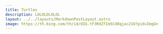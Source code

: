 ```yaml
---
title: Turtles
description: LOLOLOLOLOL
layout: ../../layouts/MarkdownPostLayout.astro
image: https://th.bing.com/th/id/OIG.tF3RdZfIm5Cd8qjac21U?pid=ImgGn
---
```

